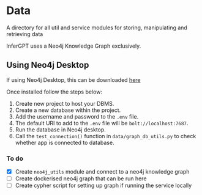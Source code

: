 # Data

A directory for all util and service modules for storing, manipulating and retrieving data

InferGPT uses a Neo4j Knowledge Graph exclusively.

## Using Neo4j Desktop

If using Neo4j Desktop, this can be downloaded [here](https://neo4j.com/download/)

Once installed follow the steps below:

1. Create new project to host your DBMS.
2. Create a new database within the project.
3. Add the username and password to the `.env` file.
4. The default URI to add to the `.env` file will be `bolt://localhost:7687`.
5. Run the database in Neo4j desktop.
6. Call the `test_connection()` function in `data/graph_db_utils.py` to check whether app is connected to database.

### To do

- [x] Create `neo4j_utils` module and connect to a neo4j knowledge graph
- [ ] Create dockerised neo4j graph that can be run here
- [ ] Create cypher script for setting up graph if running the service locally
